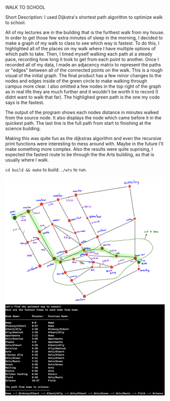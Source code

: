 WALK TO SCHOOL

Short Description:
I used Dijkstra's shortest path algorithm to optimize walk to school.

All of my lectures are in the building that is the furthest walk from my house. In order to get those few extra minutes of sleep in the morning, I decided to make a graph of my walk to class to see which way is fastest. To do this, I highlighted all of the places on my walk where I have multiple options of which path to take.
Then, I timed myself walking each path at a steady pace, recording how long it took to get from each point to another. Once I recorded all of my data, I made an adjacency matrix to represent the paths or "edges" between all of the connected points on the walk. This is a rough visual of the initial graph. The final product has a few minor changes to the nodes and edges inside of the green circle to make walking through campus more clear.
I also omitted a few nodes in the top right of the graph as in real life they are much further and it wouldn't be worth it to record (I didnt want to walk that far). The highlighed green path is the one my code says is the fastest.

The output of the program shows each nodes distance in minutes walked from the source node. It also displays the node which came before it in the quickest path. The last line is the full path from start to finishing at the science building.

Making this was quite fun as the dijkstras algorithm and even the recursive print functions were interesting to mess around with. Maybe in the future I'll make something more complex. Also the results were quite suprising, I expected the fastest route to be through the the Arts building, as that is usually where I walk.

`cd build && make` to build.
`./wts` to run.

![Map](/images/quickestPath.png) 
![Map](/images/sampleOutput.png) 